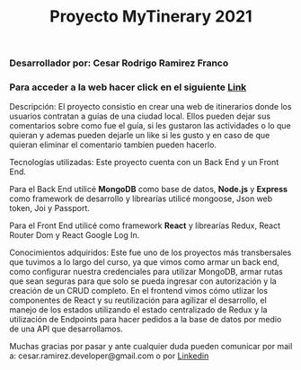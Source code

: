 <!DOCTYPE html>
<html lang="en">
  <head>
    <meta charset="utf-8" />
    <meta name="viewport" content="width=device-width, initial-scale=1" />
  </head>
  <body>
      <header>
         <h1> Proyecto MyTinerary 2021 </h1>
      </header>
      <section>
         <h3>Desarrollador por: Cesar Rodrigo Ramirez Franco</h3>
         <h3>Para acceder a la web hacer click en el siguiente <a href="https://mytineraryramirez.herokuapp.com" target="_blank">Link</a></h3>
         <p>Descripción: El proyecto consistio en crear una web de itinerarios donde los usuarios contratan a guías de una ciudad local. Ellos pueden dejar sus comentarios sobre como fue el guía, si les gustaron las actividades o lo que quieran y ademas pueden dejarle un like si les gusto y en caso de que quieran eliminar el comentario tambíen pueden hacerlo.</p>
         <p>Tecnologías utilizadas: Este proyecto cuenta con un Back End y un Front End. </p>
         <p>Para el Back End utilicé <strong>MongoDB</strong> como base de datos, <strong>Node.js</strong> y <strong>Express</strong> como framework de desarrollo y librearías utilicé mongoose, Json web token, Joi y Passport.</p><strong></strong>
         <p>Para el Front End utilicé como framework <strong>React</strong> y librearías Redux, React Router Dom y React Google Log In.</p>
         <p>Conocimientos adquiridos: Este fue uno de los proyectos más transbersales que tuvimos a lo largo del curso, ya que vimos como armar un back end, como configurar nuestra credenciales para utilizar MongoDB, armar rutas que sean seguras para que solo se pueda ingresar con autorización y la creación de un CRUD completo. En el frontend vimos cómo utlizar los componentes de React y su reutilización para agilizar el desarrollo, el manejo de los estados utilizando el estado centralizado de Redux y la utilización de Endpoints para hacer pedidos a la base de datos por medio de una API que desarrollamos.</p>
      </section>
      <section>
         <p>Muchas gracias por pasar y ante cualquier duda pueden comunicar por mail a: cesar.ramirez.developer@gmail.com o por <a href="https://www.linkedin.com/in/cesar-ramirez-developer/" target="_blank">Linkedin</a></p>
      </section>
  </body>
</html>